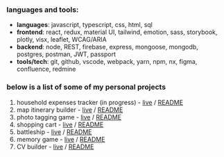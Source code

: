 <h3 align="left">languages and tools:</h3>
<ul>
 <li>
   <strong>languages</strong>: javascript, typescript, css, html, sql
 </li>
 <li>
   <strong>frontend</strong>: react, redux, material UI, tailwind, emotion, sass, storybook, plotly, visx, leaflet, WCAG/ARIA
 </li>
 <li>
   <strong>backend</strong>: node, REST, firebase, express, mongoose, mongodb, postgres, postman, JWT, passport
 </li>
 <li>
   <strong>tools/tech</strong>: git, github, vscode, webpack, yarn, npm, nx, figma, confluence, redmine
 </li>
</ul>

<h3>below is a list of some of my personal projects</h3>
  <ol>
    <li>household expenses tracker (in progress) - <a href="https://monthly-expenses-tracker.adaptable.app/">live</a> / <a href="https://github.com/jernestmyers/monthly-expenses-tracker#readme">README</a></li>
    <li>map itinerary builder - <a href="https://catch-me-at.web.app/">live</a> / <a href="https://github.com/jernestmyers/catch-me-at#readme">README</a></li>
    <li>photo tagging game - <a href="https://jernestmyers.github.io/photo-tag-game/">live</a> / <a href="https://github.com/jernestmyers/photo-tag-game#readme">README</a></li>
    <li>shopping cart - <a href="https://jernestmyers.github.io/shopping-cart/">live</a> / <a href="https://github.com/jernestmyers/shopping-cart#readme">README</a></li>
    <li>battleship - <a href="https://jernestmyers.github.io/battleship/">live</a> / <a href="https://github.com/jernestmyers/battleship#readme">README</a></li>
    <li>memory game - <a href="https://jernestmyers.github.io/memory-game/">live</a> / <a href="https://github.com/jernestmyers/memory-game#readme">README</a></li>
    <li>CV builder - <a href="https://jernestmyers.github.io/cv-project/">live</a> / <a href="https://github.com/jernestmyers/cv-project#readme">README</a></li>
  </ol>
